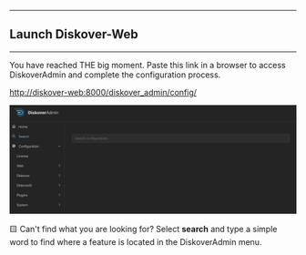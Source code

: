___
## Launch Diskover-Web
___

You have reached THE big moment. Paste this link in a browser to access DiskoverAdmin and complete the configuration process.

[http://diskover-web:8000/diskover_admin/config/](http://diskover-web:8000/diskover_admin/config/)

<img src="images/diskoveradmin_menu.png" width="">

🟨 Can't find what you are looking for? Select **search** and type a simple word to find where a feature is located in the DiskoverAdmin menu.
